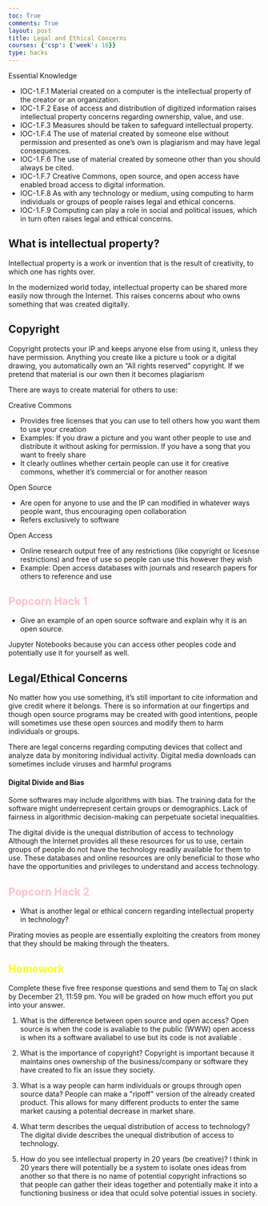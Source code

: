 ```yaml
---
toc: True
comments: True
layout: post
title: Legal and Ethical Concerns
courses: {'csp': {'week': 16}}
type: hacks
---
```


Essential Knowledge 
- IOC-1.F.1 Material created on a computer is the intellectual property of the creator or an organization. 
- IOC-1.F.2 Ease of access and distribution of digitized information raises intellectual property concerns regarding ownership, value, and use. 
- IOC-1.F.3 Measures should be taken to safeguard intellectual property. 
- IOC-1.F.4 The use of material created by someone else without permission and presented as one’s own is plagiarism and may have legal consequences.
- IOC-1.F.6 The use of material created by someone other than you should always be cited. 
- IOC-1.F.7 Creative Commons, open source, and open access have enabled broad access to digital information.
- IOC-1.F.8 As with any technology or medium, using computing to harm individuals or groups of people raises legal and ethical concerns. 
- IOC-1.F.9 Computing can play a role in social and political issues, which in turn often raises legal and ethical concerns.

## What is intellectual property?

Intellectual property is a work or invention that is the result of creativity, to which one has rights over. 

In the modernized world today, intellectual property can be shared more easily now through the Internet. This raises concerns about who owns something that was created digitally. 


## Copyright

Copyright protects your IP and keeps anyone else from using it, unless they have permission. Anything you create like a picture u took or a digital drawing, you automatically own an “All rights reserved” copyright. If we pretend that material is our own then it becomes plagiarism 

There are ways to create material for others to use: 

Creative Commons
- Provides free licenses that you can use to tell others how you want them to use your creation
- Examples: If you draw a picture and you want other people to use and distribute it without asking for permission. If you have a song that you want to freely share 
- It clearly outlines whether certain people can use it for creative commons, whether it’s commercial or for another reason 

Open Source
- Are open for anyone to use and the IP can modified in whatever ways people want, thus encouraging open collaboration 
- Refers exclusively to software

Open Access 
- Online research output free of any restrictions (like copyright or licesnse restrictions) and free of use so people can use this however they wish
- Example: Open access databases with journals and research papers for others to reference and use

## <font color = "FFC0C9"> Popcorn Hack 1 </font> 

- Give an example of an open source software and explain why it is an open source. 

Jupyter Notebooks because you can access other peoples code and potentially use it for yourself as well. 





## Legal/Ethical Concerns

No matter how you use something, it’s still important to cite information and give credit where it belongs. There is so information at our fingertips and though open source programs may be created with good intentions, people will sometimes use these open sources and modify them to harm individuals or groups. 

There are legal concerns regarding computing devices that collect and analyze data by monitoring individual activity. Digital media downloads can sometimes include viruses and harmful programs

#### Digital Divide and Bias 

Some softwares may include algorithms with bias. The training data for the software might underrepresent certain groups or demographics. Lack of fairness in algorithmic decision-making can perpetuate societal inequalities.

The digital divide is the unequal distribution of access to technology Although the Internet provides all these resources for us to use, certain groups of people do not have the technology readily available for them to use. These databases and online resources are only beneficial to those who have the opportunities and privileges to understand and access technology. 


## <font color = "FFC0C9"> Popcorn Hack 2 </font> 
- What is another legal or ethical concern regarding intellectual property in technology?

Pirating movies as people are essentially exploiting the creators from money that they should be making through the theaters. 


## <font color = "yellow"> Homework </font> 

Complete these five free response questions and send them to Taj on slack by December 21, 11:59 pm. You will be graded on how much effort you put into your answer. 

1. What is the difference between open source and open access? 
Open source is when the code is avaliable to the public (WWW) open access is when its a software avaliabel to use but its code is not avaliable .

2. What is the importance of copyright?
Copyright is important because it maintains ones ownership of the business/company or software they have created to fix an issue they society. 

3. What is a way people can harm individuals or groups through open source data? 
People can make a "ripoff" version of the already created product. This allows for many different products to enter the same market causing a potential decrease in market share. 

4. What term describes the uequal distribution of access to technology? 
The digital divide describes the unequal distribution of access to technology. 

5. How do you see intellectual property in 20 years (be creative)?
I think in 20 years there will potentially be a system to isolate ones ideas from another so that there is no name of potential copyright infractions so that people can gather their ideas together and potentially make it into a functioning business or idea that oculd solve potential issues in society. 
